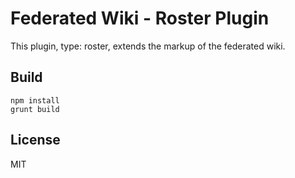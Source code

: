 # Federated Wiki - Roster Plugin

This plugin, type: roster, extends the markup of the federated wiki.

## Build

    npm install
    grunt build

## License

MIT

